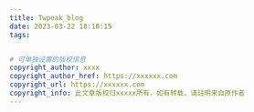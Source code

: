 ```yaml
---
title: Twpeak_blog
date: 2023-03-22 18:10:15
tags:


# 可单独设置的版权信息
copyright_author: xxxx
copyright_author_href: https://xxxxxx.com
copyright_url: https://xxxxxx.com
copyright_info: 此文章版权归xxxxx所有，如有转载，请註明来自原作者
---
```

